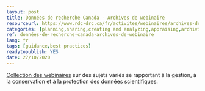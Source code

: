 ```yaml
---
layout: post 
title: Données de recherche Canada - Archives de webinaire
resourceurl: https://www.rdc-drc.ca/fr/activites/webinaires/archives-de-webinaire/
categories: [planning,sharing,creating and analyzing,appraising,archiving and preserving,reusing]
ref: données-de-recherche-canada-archives-de-webinaire
lang: fr
tags: [guidance,best practices]
readytopublish: YES
date: 27/10/2020
---
```

[Collection des webinaires](https://www.rdc-drc.ca/fr/activites/webinaires/archives-de-webinaire/) sur des sujets variés se rapportant à la gestion, à la conservation et à la protection des données scientifiques. 
